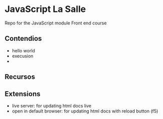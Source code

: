 # JavaScript La Salle
Repo for the JavaScript module Front end course

## Contendios

- hello world
- execusion
- 


## Recursos



## Extensions 

- live server: for updating html docs live
- open in default browser: for updating html docs with reload button (f5)